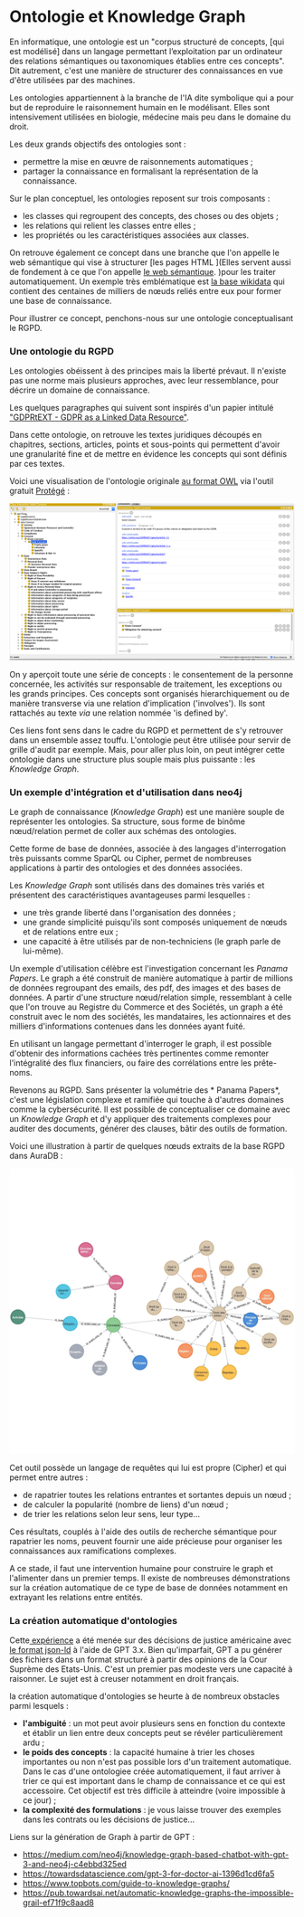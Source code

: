 # Ontologie et Knowledge Graph


En informatique, une ontologie est un "corpus structuré de concepts, \[qui est modélisé] dans un langage permettant l’exploitation par un ordinateur des relations sémantiques ou taxonomiques établies entre ces concepts". Dit autrement, c'est une manière de structurer des connaissances en vue d'être utilisées par des machines.

Les ontologies appartiennent à la branche de l'IA dite symbolique qui a pour but de reproduire le raisonnement humain en le modélisant. Elles sont intensivement utilisées en biologie, médecine mais peu dans le domaine du droit. 

Les deux grands objectifs des ontologies sont : 

- permettre la mise en œuvre de raisonnements automatiques ;
- partager la connaissance en formalisant la représentation de la connaissance.


Sur le plan conceptuel, les ontologies reposent sur trois composants : 

- les classes qui regroupent des concepts, des choses ou des objets ;
- les relations qui relient les classes entre elles ; 
- les propriétés ou les caractéristiques associées aux classes. 

On retrouve également ce concept dans une branche que l'on appelle le web sémantique qui vise à structurer [les pages HTML ](Elles servent aussi de fondement à ce que l'on appelle [le web sémantique](https://fr.wikipedia.org/wiki/Web_s%C3%A9mantique). )pour les traiter automatiquement. Un exemple très emblématique est [la base wikidata](https://www.wikidata.org/wiki/Wikidata:Main_Page) qui contient des centaines de milliers de nœuds reliés entre eux pour former une base de connaissance. 

Pour illustrer ce concept, penchons-nous sur une ontologie conceptualisant le RGPD. 

### Une ontologie du RGPD 

Les ontologies obéissent à des principes mais la liberté prévaut. Il n'existe pas une norme mais plusieurs approches, avec leur ressemblance, pour décrire un domaine de connaissance. 

Les quelques paragraphes qui suivent sont inspirés d'un papier intitulé ["GDPRtEXT - GDPR as a Linked Data Resource"](https://openscience.adaptcentre.ie/ontologies/GDPRtEXT/deliverables/docs/ontology). 

Dans cette ontologie, on retrouve les textes juridiques découpés en chapitres, sections, articles, points et sous-points qui permettent d'avoir une granularité fine et de mettre en évidence les concepts qui sont définis par ces textes. 

Voici une visualisation de l'ontologie originale [au format OWL](https://www.w3.org/OWL/) via l'outil gratuit [Protégé](https://protege.stanford.edu/) : 

![Protege](../assets/img/protege_snapshot.png)

On y aperçoit toute une série de concepts : le consentement de la personne concernée, les activités sur responsable de traitement, les exceptions ou les grands principes. Ces concepts sont organisés hierarchiquement ou de manière transverse via une relation d'implication ('involves'). Ils sont rattachés au texte *via* une relation nommée 'is defined by'. 

Ces liens font sens dans le cadre du RGPD et permettent de s'y retrouver dans un ensemble assez touffu. L'ontologie peut être utilisée pour servir de grille d'audit par exemple. Mais, pour aller plus loin, on peut intégrer cette ontologie dans une structure plus souple mais plus puissante : les *Knowledge Graph*.

### Un exemple d'intégration et d'utilisation dans neo4j 

Le graph de connaissance (*Knowledge Graph*) est une manière souple de représenter les ontologies. Sa structure, sous forme de binôme nœud/relation permet de coller aux schémas des ontologies. 

Cette forme de base de données, associée à des langages d'interrogation très puissants comme SparQL ou Cipher, permet de nombreuses applications à partir des ontologies et des données associées.

Les *Knowledge Graph* sont utilisés dans des domaines très variés et présentent des caractéristiques avantageuses parmi lesquelles : 
- une très grande liberté dans l'organisation des données ;
- une grande simplicité puisqu'ils sont composés uniquement de nœuds et de relations entre eux ;
- une capacité à être utilisés par de non-techniciens (le graph parle de lui-même). 

Un exemple d'utilisation célèbre est l'investigation concernant les *Panama Papers*. Le graph a été construit de manière automatique à partir de millions de données regroupant des emails, des pdf, des images et des bases de données. A partir d'une structure nœud/relation simple, ressemblant à celle que l'on trouve au Registre du Commerce et des Sociétés, un graph a été construit avec le nom des sociétés, les mandataires, les actionnaires et des milliers d'informations contenues dans les données ayant fuité. 

En utilisant un langage permettant d'interroger le graph, il est possible d'obtenir des informations cachées très pertinentes comme remonter l'intégralité des flux financiers, ou faire des corrélations entre les prête-noms. 

Revenons au RGPD. Sans présenter la volumétrie des * Panama Papers*, c'est une législation complexe et ramifiée qui touche à d'autres domaines comme la cybersécurité. Il est possible de conceptualiser ce domaine avec un *Knowledge Graph* et d'y appliquer des traitements complexes pour auditer des documents, générer des clauses, bâtir des outils de formation. 

Voici une illustration à partir de quelques nœuds extraits de la base RGPD dans AuraDB : 

![Graph de connaissance du RGPD](../assets/img/rgpd_graph_sample.jpg)

Cet outil possède un langage de requêtes qui lui est propre (Cipher) et qui permet entre autres : 
 - de rapatrier toutes les relations entrantes et sortantes depuis un nœud ;
 - de calculer la popularité (nombre de liens) d'un nœud ;
 - de trier les relations selon leur sens, leur type... 

Ces résultats, couplés à l'aide des outils de recherche sémantique pour rapatrier les noms, peuvent fournir une aide précieuse pour organiser les connaissances aux ramifications complexes. 

A ce stade, il faut une intervention humaine pour construire le graph et l'alimenter dans un premier temps. Il existe de nombreuses démonstrations sur la création automatique de ce type de base de données notamment en extrayant les relations entre entités. 

### La création automatique d'ontologies

Cette[ expérience](https://github.com/daveshap/SCOTUS_GPT3_Opinions) a été menée sur des décisions de justice américaine avec [le format json-ld](https://json-ld.org/) à l'aide de GPT 3.x. 
Bien qu'imparfait, GPT a pu générer des fichiers dans un format structuré à partir des opinions de la Cour Suprème des Etats-Unis. C'est un premier pas modeste vers une capacité à raisonner. Le sujet est à creuser notamment en droit français. 

la création automatique d'ontologies se heurte à de nombreux obstacles parmi lesquels : 

- **l'ambiguité** : un mot peut avoir plusieurs sens en fonction du contexte et établir un lien entre deux concepts peut se révéler particulièrement ardu ;
- **le poids des concepts** : la capacité humaine à trier les choses importantes ou non n'est pas possible lors d'un traitement automatique. Dans le cas d'une ontologiee créée automatiquement, il faut arriver à trier ce qui est important dans le champ de connaissance et ce qui est accessoire. Cet objectif est très difficile à atteindre (voire impossible à ce jour) ; 
- **la complexité des formulations** : je vous laisse trouver des exemples dans les contrats ou les décisions de justice... 

Liens sur la génération de Graph à partir de GPT : 
- https://medium.com/neo4j/knowledge-graph-based-chatbot-with-gpt-3-and-neo4j-c4ebbd325ed
- https://towardsdatascience.com/gpt-3-for-doctor-ai-1396d1cd6fa5
- https://www.topbots.com/guide-to-knowledge-graphs/
- https://pub.towardsai.net/automatic-knowledge-graphs-the-impossible-grail-ef71f9c8aad8



